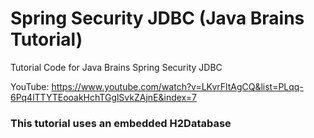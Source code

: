 # Spring Security JDBC (Java Brains Tutorial)

Tutorial Code for Java Brains Spring Security JDBC

YouTube: https://www.youtube.com/watch?v=LKvrFltAgCQ&list=PLqq-6Pq4lTTYTEooakHchTGglSvkZAjnE&index=7

### This tutorial uses an embedded H2Database
